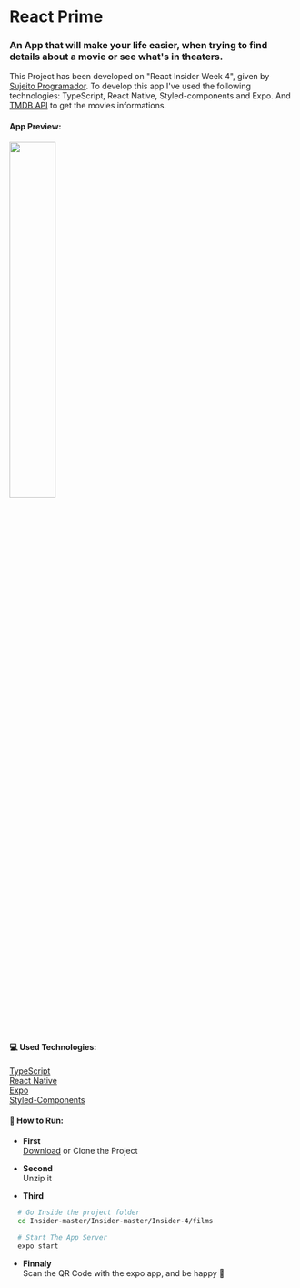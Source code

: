 # React Prime

### An App that will make your life easier, when trying to find details about a movie or see what's in theaters.

This Project has been developed on "React Insider Week 4", given by [Sujeito Programador]("https://www.youtube.com/c/Sujeitoprogramador"). To develop this app I've used the following technologies: TypeScript, React Native, Styled-components and Expo. And [TMDB API]('https://developers.themoviedb.org/3') to get the movies informations.

#### App Preview&#58;

<img src="https://github.com/hemerson-git/Insider/blob/master/Insider-4/.github/main-gif.gif?raw=true" width="40%">

#### 💻 Used Technologies&#58;

<a href="https://www.typescriptlang.org/">TypeScript</a> <br />
<a href="https://reactnative.dev/">React Native</a> <br />
<a href="https://expo.dev/">Expo</a> <br />
<a href='https://styled-components.com/'>Styled-Components</a> <br />

#### 🏃 How to Run&#58;

- **First** <br />
  [Download]('https://github.com/hemerson-git/Insider/archive/refs/heads/master.zip') or Clone the Project
  <br />

- **Second** <br />
  Unzip it
  <br />

- **Third** <br />

```bash
  # Go Inside the project folder
  cd Insider-master/Insider-master/Insider-4/films

  # Start The App Server
  expo start
```

- **Finnaly** <br />
  Scan the QR Code with the expo app, and be happy 🙂
